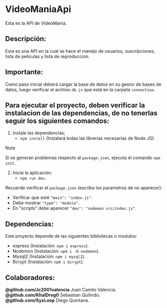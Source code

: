 # VideoManiaApi
Esta es la API de VideoMania.

## Descripción:
Esta es una API en la cual se hace el manejo de usuarios, suscripciones, lista de peliculas y lista de reproduccion.

## Importante:
Como paso inicial deberá cargar la base de datos en su gestor de bases de datos, luego verificar el archivo `db.js` que está en la carpeta `connection`.  
## Para ejecutar el proyecto, deben verificar la instalacion de las dependencias, de no tenerlas seguir los siguientes comandos:
1. Instale las dependencias;
    - `npm install` (Instalará todas las librerias necesarias de Node JS).

> [!NOTE]
> Si se generan problemas respecto al `package.json`, ejecuta el comando `npm init`.

2. Inicie la aplicación:
    - `npm run dev`.

Recuerde verificar el `package.json` (escriba los parametros de no aparecer):
* Verificar que esté `"main": "index.js"`.
* Debe mostrar `"type": "module"`.
* En "scripts" debe aparecer `"dev": "nodemon src/index.js"`.

## Dependencias:
Este proyecto depende de las siguientes bibliotecas o modulos:

* express (Instalación: `npm i express`).
* Nodemon (Instalación: `npm i -D nodemon`).
* Mysql2 (Instalación: `npm i mysql2`).
* Bcrypt (Instalación: `npm i bcrypt`).

## Colaboradores:
**@github.com/Jc2001valencia** Juan Camilo Valencia.  
**@github.com/KhalDrog0** Sebastian Quilindo.  
**@github.com/SyxLoop** Diego Quintana.
